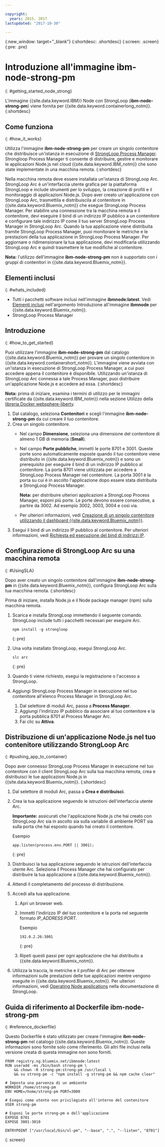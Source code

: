 ```yaml
---

copyright:
  years: 2015, 2017
lastupdated: "2017-10-30"

---
```


{:new_window: target="_blank"}
{:shortdesc: .shortdesc}
{:screen: .screen}
{:pre: .pre}

# Introduzione all'immagine ibm-node-strong-pm
{: #getting_started_node_strong}

L'immagine {{site.data.keyword.IBM}} Node con StrongLoop \(**ibm-node-strong-pm**\) viene fornita per {{site.data.keyword.containerlong_notm}}.
{:shortdesc}

## Come funziona 
{: #how_it_works}

Utilizza l'immagine **ibm-node-strong-pm** per creare un singolo contenitore che distribuisce un'istanza in esecuzione di [StrongLoop Process Manager](https://www.strongloop.com). Strongloop Process Manager ti consente di distribuire, gestire e monitorare le applicazioni Node.js nel cloud {{site.data.keyword.IBM_notm}} che sono state implementate in una macchina remota.
{:shortdesc}

Nella macchina remota deve essere installata un'istanza di StrongLoop Arc. StrongLoop Arc è un'interfaccia utente grafica per la piattaforma StrongLoop e include strumenti per lo sviluppo, la creazione di profili e il monitoraggio di applicazioni Node.js. Dopo aver creato un'applicazione con StrongLoop Arc, trasmettila e distribuiscila al contenitore in {{site.data.keyword.Bluemix_notm}} che esegue StrongLoop Process Manager. Per stabilire una connessione tra la macchina remota e il contenitore, devi eseguire il bind di un indirizzo IP pubblico a un contenitore e configurare tale indirizzo IP come il tuo server StrongLoop Process Manager in StrongLoop Arc. Quando la tua applicazione viene distribuita tramite StrongLoop Process Manager, puoi monitorare le metriche e le prestazioni della tua applicazione in StrongLoop Process Manager. Per aggiornare o ridimensionare la tua applicazione, devi modificarla utilizzando StrongLoop Arc e quindi trasmettere le tue modifiche al contenitore.

**Nota:** l'utilizzo dell'immagine **ibm-node-strong-pm** non è supportato con i gruppi di contenitori in {{site.data.keyword.Bluemix_notm}}.

## Elementi inclusi
{: #whats_included}

-   Tutti i pacchetti software inclusi nell'immagine **ibmnode:latest**. Vedi [Elementi inclusi](/docs/services/RegistryImages/ibmnode/index.html#getting_started_node) nell'argomento Introduzione all'immagine **ibmnode** per {{site.data.keyword.Bluemix_notm}}.
-   StrongLoop Process Manager

## Introduzione
{: #how_to_get_started}

Puoi utilizzare l'immagine **ibm-node-strong-pm** dal catalogo {{site.data.keyword.Bluemix_notm}} per provare un singolo contenitore in {{site.data.keyword.containershort_notm}}. L'immagine viene avviata con un'istanza in esecuzione di StrongLoop Process Manager, a cui puoi accedere appena il contenitore è disponibile. Utilizzando un'istanza di StrongLoop Arc connessa a tale Process Manager, puoi distribuire un'applicazione Node.js e accedere ad essa.
{:shortdesc}

**Nota:** prima di iniziare, esamina i termini di utilizzo per le immagini certificate da {{site.data.keyword.IBM_notm}} nella sezione Utilizzo della [libreria Docker websphere-liberty](https://github.com/docker-library/docs/tree/master/websphere-liberty).

1.  Dal catalogo, seleziona **Contenitori** e scegli l'immagine **ibm-node-strong-pm** da cui creare il tuo contenitore.
2.  Crea un singolo contenitore.
    -   Nel campo **Dimensione**, seleziona una dimensione del contenitore di almeno 1 GB di memoria \(**Small**\).
    -   Nel campo **Porte pubbliche**, immetti le porte 8701 e 3001. Queste porte sono automaticamente esposte quando il tuo contenitore viene distribuito in {{site.data.keyword.Bluemix_notm}} e sono un prerequisito per eseguire il bind di un indirizzo IP pubblico al contenitore. La porta 8701 viene utilizzata per accedere a StrongLoop Process Manager nel contenitore. La porta 3001 è la porta su cui è in ascolto l'applicazione dopo essere stata distribuita a StrongLoop Process Manager.

        **Nota:** per distribuire ulteriori applicazioni a StrongLoop Process Manager, esponi più porte. Le porte devono essere consecutive, a partire da 3002. Ad esempio 3002, 3003, 3004 e così via.

    -   Per ulteriori informazioni, vedi [Creazione di un singolo contenitore utilizzando il dashboard {{site.data.keyword.Bluemix_notm}}](/docs/containers/container_single_ui.html#gui).
3.  Esegui il bind di un indirizzo IP pubblico al contenitore. Per ulteriori informazioni, vedi [Richiesta ed esecuzione del bind di indirizzi IP](/docs/containers/container_single_ui.html#container_cli_ips).

## Configurazione di StrongLoop Arc su una macchina remota
{: #UsingSLA}

Dopo aver creato un singolo contenitore dall'immagine **ibm-node-strong-pm** in {{site.data.keyword.Bluemix_notm}}, configura StrongLoop Arc sulla tua macchina remota.
{:shortdesc}

Prima di iniziare, installa Node.js e il Node package manager \(npm\) sulla macchina remota.

1.  Scarica e installa StrongLoop immettendo il seguente comando. StrongLoop include tutti i pacchetti necessari per eseguire Arc.

    ```
    npm install -g strongloop
    ```
    {: pre}

2.  Una volta installato StrongLoop, esegui StrongLoop Arc.

    ```
    slc arc
    ```
    {: pre}

3.  Quando ti viene richiesto, esegui la registrazione o l'accesso a StrongLoop.
4.  Aggiungi StrongLoop Process Manager in esecuzione nel tuo contenitore all'elenco Process Manager in StrongLoop Arc.
    1.  Dal selettore di moduli Arc, passa a **Process Manager**.
    2.  Aggiungi l'indirizzo IP pubblico da associare al tuo contenitore e la porta pubblica 8701 al Process Manager Arc.
    3.  Fai clic su **Attiva**.

## Distribuzione di un'applicazione Node.js nel tuo contenitore utilizzando StrongLoop Arc
{: #pushing_app_to_container}

Dopo aver connesso StrongLoop Process Manager in esecuzione nel tuo contenitore con il client StrongLoop Arc sulla tua macchina remota, crea e distribuisci le tue applicazioni Node.js in {{site.data.keyword.Bluemix_notm}}.
{:shortdesc}

1.  Dal selettore di moduli Arc, passa a **Crea e distribuisci**.
2.  Crea la tua applicazione seguendo le istruzioni dell'interfaccia utente Arc.

    **Importante:** assicurati che l'applicazione Node.js che hai creato con StrongLoop Arc sia in ascolto sia sulla variabile di ambiente PORT sia sulla porta che hai esposto quando hai creato il contenitore.

    Esempio

    ```
    app.listen(process.env.PORT || 3001);
    ```
    {: pre}

3.  Distribuisci la tua applicazione seguendo le istruzioni dell'interfaccia utente Arc. Seleziona il Process Manager che hai configurato per distribuire la tua applicazione a {{site.data.keyword.Bluemix_notm}}.
4.  Attendi il completamento del processo di distribuzione.
5.  Accedi alla tua applicazione.
    1.  Apri un browser web.
    2.  Immetti l'indirizzo IP del tuo contenitore e la porta nel seguente formato <var class="keyword varname">IP_ADDRESS:PORT</var>.

        Esempio

        ```
        192.0.2.26:3001
        ```
        {: pre}

    3.  Ripeti questi passi per ogni applicazione che hai distribuito a {{site.data.keyword.Bluemix_notm}}.
6.  Utilizza la traccia, le metriche e il profiler di Arc per ottenere informazioni sulle prestazioni delle tue applicazioni mentre vengono eseguite in {{site.data.keyword.Bluemix_notm}}. Per ulteriori informazioni, vedi [Operating Node applications](https://docs.strongloop.com/display/SLC/Operating+Node+applications) nella documentazione di StrongLoop.

## Guida di riferimento al Dockerfile **ibm-node-strong-pm** 
{: #reference_dockerfile}

Questo Dockerfile è stato utilizzato per creare l'immagine **ibm-node-strong-pm** nel catalogo {{site.data.keyword.Bluemix_notm}}. Queste informazioni sono fornite solo come riferimento. Gli altri file inclusi nella versione creata di questa immagine non sono forniti.

```
FROM registry.ng.bluemix.net/ibmnode:latest
RUN useradd -ms /bin/bash strong-pm \    
    && chown -R strong-pm:strong-pm /usr/local \    
    && su strong-pm -c "npm install -g strong-pm && npm cache clear"

# Imposta una parvenza di un ambiente
WORKDIR /home/strong-pm
ENV HOME=/home/strong-pm PORT=3000

# Esegui come utente non privilegiato all'interno del contenitore
USER strong-pm

# Esponi le porte strong-pm e dell'applicazione
EXPOSE 8701
EXPOSE 3001-3010

ENTRYPOINT ["/usr/local/bin/sl-pm", "--base", ".", "--listen", "8701"]
```
{: screen}



